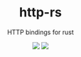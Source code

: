 <div align="center">

# http-rs
HTTP bindings for rust

![](https://img.shields.io/github/last-commit/loenard97/http-rs?&style=for-the-badge&color=F74C00)
![](https://img.shields.io/github/repo-size/loenard97/http-rs?&style=for-the-badge&color=F74C00)

</div>
